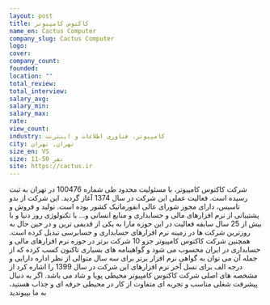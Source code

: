 ```yaml
---
layout: post
title: کاکتوس کامپیوتر
name_en: Cactus Computer
company_slug: Cactus Computer
logo: 
cover: 
company_count:
founded:
location: ""
total_review: 
total_interview: 
salary_avg: 
salary_min: 
salary_max: 
rate: 
view_count: 
industry: کامپیوتر، فناوری اطلاعات و اینترنت
city: تهران, تهران
size_en: VS
size: 11-50 نفر
site: https://cactus.ir
---
```


شركت كاكتوس كامپیوتر، با مسئولیت محدود طی شماره 100476 در تهران به ثبت رسیده است. فعالیت عملی این شركت در سال 1374 آغاز گردید. این شركت از بدو تاسیس، دارای مجوز شورای عالی انفورماتیک كشور بوده است. تولید و فروش و پشتیبانی از نرم افزارهای مالی و حسابداری و منابع انسانی و... با تکنولوژی روز دنیا و با بیش از 25 سال سابقه فعالیت در این حوزه مارا به یکی از قدیمی ترین و در حین حال به روزترین شرکت ها در زمینه نرم افزارهای حسابداری و حسابرسی تبدیل کرده است.
همچنین شرکت کاکتوس کامپیوتر جزو 10 شرکت برتر در حوزه نرم افزارهای مالی و حسابداری در ایران محسوب می شود و گواهینامه های بسیاری تاکنون کسب کرده که از جمله آن می توان به گواهی نرم افزار برتر برای سه سال متوالی از نظر اداره دارایی و درجه الف برای نسل آخر نرم افزارهای این شرکت در سال 1399 را اشاره کرد
از مشخصه های اصلی شرکت کاکتوس کامپیوتر محیطی پویا و شاد می باشد.
اگر به دنبال پیشرفت شغلی مناسب و تجربه ای متفاوت از کار در محیطی حرفه ای و جذاب هستید، به ما بپیوندید
